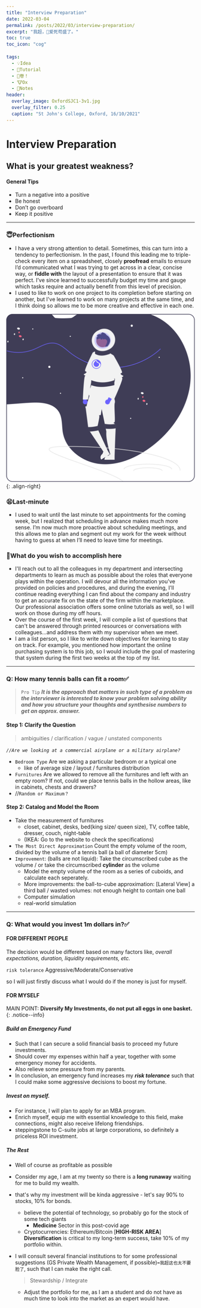 ```yaml
---
title: "Interview Preparation"
date: 2022-03-04
permalink: /posts/2022/03/interview-preparation/
excerpt: "我超，👴爱死苟盛了。"
toc: true
toc_icon: "cog"

tags:
  - 💡Idea
  - 🚦Tutorial
  - 🏦卷！
  - 🐮Ox
  - 🔖Notes
header:
  overlay_image: OxfordSJC1-3v1.jpg
  overlay_filter: 0.25
  caption: "St John's College, Oxford, 16/10/2021"
---
```


# Interview Preparation

## What is your greatest weakness?

#### General Tips
- Turn a negative into a positive
- Be honest
- Don’t go overboard
- Keep it positive
    

-----

### 😇Perfectionism

- I have a very strong attention to detail. Sometimes, this can turn into a tendency to perfectionism. In the past, I found this leading me to triple-check every item on a spreadsheet, closely **proofread** emails to ensure I’d communicated what I was trying to get across in a clear, concise way, or **fiddle with** the layout of a presentation to ensure that it was perfect. I’ve since learned to successfully budget my time and gauge which tasks require and actually benefit from this level of precision.
- I used to like to work on one project to its completion before starting on another, but I've learned to work on many projects at the same time, and I think doing so allows me to be more creative and effective in each one.

![image-right, height=200px, width=200px](/images/undraw_to_the_moon_re_q21i.svg){: .align-right}

### 😫Last-minute

- I used to wait until the last minute to set appointments for the coming week, but I realized that scheduling in advance makes much more sense. I’m now much more proactive about scheduling meetings, and this allows me to plan and segment out my work for the week without having to guess at when I’ll need to leave time for meetings.


### 🤠What do you wish to accomplish here

- I'll reach out to all the colleagues in my department and intersecting departments to learn as much as possible about the roles that everyone plays within the operation. I will devour all the information you've provided on policies and procedures, and during the evening, I'll continue reading everything I can find about the company and industry to get an accurate fix on the state of the firm within the marketplace. Our professional association offers some online tutorials as well, so I will work on those during my off hours.
- Over the course of the first week, I will compile a list of questions that can't be answered through printed resources or conversations with colleagues...and address them with my supervisor when we meet.
- I am a list person, so I like to write down objectives for learning to stay on track. For example, you mentioned how important the online purchasing system is to this job, so I would include the goal of mastering that system during the first two weeks at the top of my list.


---
### Q: How many tennis balls can fit a room✅

> `Pro Tip` ***It is the approach that matters in such type of a problem as the interviewer is interested to know your problem solving ability and how you structure your thoughts and synthesise numbers to get an approx. answer.***


#### Step 1: Clarify the Question

> ambiguities / clarification / vague / unstated components
> 

*`//Are we looking at a commercial airplane or a military airplane?`*

- `Bedroom Type` Are we asking a particular bedroom or a typical one
    - like of average size / layout / furnitures distribution
- `Furnitures` Are we allowed to remove all the furnitures and left with an empty room? If not, could we place tennis balls in the hollow areas, like in cabinets, chests and drawers?
- //`Random or Maximum？`

#### Step 2: Catalog and Model the Room

- Take the measurement of furnitures
    - closet, cabinet, desks, bed(king size/ queen size), TV, coffee table, dresser, couch, night-table
    - (IKEA: Go to the website to check the specifications)
- `The Most Direct Approximation` Count the empty volume of the room, divided by the volume of a tennis ball (a ball of diameter 5cm)
- `Improvement`: (balls are not liquid): Take the circumscribed cube as the volume / or take the circumscribed **cylinder** as the volume
    - Model the empty volume of the room as a series of cuboids, and calculate each seperately.
    - More improvements: the ball-to-cube approximation: [Lateral View] a third ball  / wasted volumes: not enough height to contain one ball
    - Computer simulation
    - real-world simulation


----

### Q: What would you invest 1m dollars in?✅

#### FOR DIFFERENT PEOPLE

The decision would be different based on many factors like, *overall expectations, duration, liquidity requirements, etc.*

`risk tolerance` Aggressive/Moderate/Conservative

so I will just firstly discuss what I would do if the money is just for myself.

#### FOR MYSELF

MAIN POINT: **Diversify My Investments, do not put all eggs in one basket.**
{: .notice--info}

##### Build an Emergency Fund

- Such that I can secure a solid financial basis to proceed my future investments.
- Should cover my expenses within half a year, together with some emergency money for accidents.
- Also relieve some pressure from my parents.
- In conclusion, an emergency fund increases my ***risk tolerance*** such that I could make some aggressive decisions to boost my fortune.

##### Invest on myself.

- For instance, I will plan to apply for an MBA program.
- Enrich myself, equip me with essential knowledge to this field, make connections, might also receive lifelong friendships.
- steppingstone to C-suite jobs at large corporations, so definitely a priceless ROI investment.

##### The Rest

- Well of course as profitable as possible
- Consider my age, I am at my twenty so there is a **long runaway** waiting for me to build my wealth.
- that's why my investment will be kinda aggressive - let's say 90% to stocks, 10% for bonds.
    - believe the potential of technology, so probably go for the stock of some tech giants
        - **Medicine** Sector in this post-covid age
    - Cryptocurrencies: Ethereum/Bitcoin [**HIGH-RISK AREA**]  **Diversification** is critical to my long-term success, take 10% of my portfolio within.

- I will consult several financial institutions to for some professional suggestions (GS Private Wealth Management, if possible)`⬅️我超这也太不要脸了`, such that I can make the right call.
    
    > Stewardship / Integrate
    > 
    - Adjust the portfolio for me, as I am a student and do not have as much time to look into the market as an expert would have.